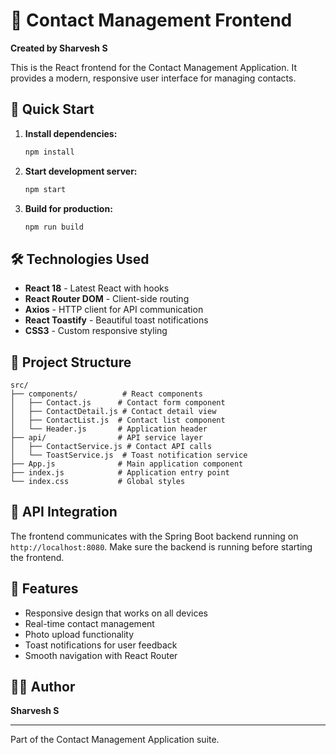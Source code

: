 # 📱 Contact Management Frontend

**Created by Sharvesh S**

This is the React frontend for the Contact Management Application. It provides a modern, responsive user interface for managing contacts.

## 🚀 Quick Start

1. **Install dependencies:**

   ```bash
   npm install
   ```

2. **Start development server:**

   ```bash
   npm start
   ```

3. **Build for production:**
   ```bash
   npm run build
   ```

## 🛠️ Technologies Used

- **React 18** - Latest React with hooks
- **React Router DOM** - Client-side routing
- **Axios** - HTTP client for API communication
- **React Toastify** - Beautiful toast notifications
- **CSS3** - Custom responsive styling

## 📁 Project Structure

```
src/
├── components/          # React components
│   ├── Contact.js      # Contact form component
│   ├── ContactDetail.js # Contact detail view
│   ├── ContactList.js  # Contact list component
│   └── Header.js       # Application header
├── api/                # API service layer
│   ├── ContactService.js # Contact API calls
│   └── ToastService.js  # Toast notification service
├── App.js              # Main application component
├── index.js            # Application entry point
└── index.css           # Global styles
```

## 🔗 API Integration

The frontend communicates with the Spring Boot backend running on `http://localhost:8080`. Make sure the backend is running before starting the frontend.

## 📱 Features

- Responsive design that works on all devices
- Real-time contact management
- Photo upload functionality
- Toast notifications for user feedback
- Smooth navigation with React Router

## 👨‍💻 Author

**Sharvesh S**

---

Part of the Contact Management Application suite.
